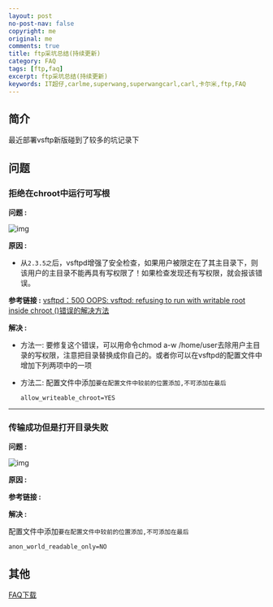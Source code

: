 ```yaml
---
layout: post
no-post-nav: false 
copyright: me
original: me
comments: true
title: ftp采坑总结(持续更新)
category: FAQ
tags: [ftp,faq]
excerpt: ftp采坑总结(持续更新)
keywords: IT超仔,carlme,superwang,superwangcarl,carl,卡尔米,ftp,FAQ
---
```


## 简介

最近部署vsftp新版碰到了较多的坑记录下

## 问题

### 拒绝在chroot中运行可写根

**问题 :** 

![img]({{site.cdn}}assets/images/blog/2019/20191015170925.jpg)

**原因 :** 

- 从`2.3.5之`后，vsftpd增强了安全检查，如果用户被限定在了其主目录下，则该用户的主目录不能再具有写权限了！如果检查发现还有写权限，就会报该错误。

**参考链接 :** [vsftpd：500 OOPS: vsftpd: refusing to run with writable root inside chroot ()错误的解决方法](https://blog.csdn.net/bluishglc/article/details/42399439)

**解决 :** 

- 方法一: 要修复这个错误，可以用命令chmod a-w /home/user去除用户主目录的写权限，注意把目录替换成你自己的。或者你可以在vsftpd的配置文件中增加下列两项中的一项

- 方法二: 配置文件中添加`要在配置文件中较前的位置添加,不可添加在最后`

  ```
  allow_writeable_chroot=YES
  ```

***

### 传输成功但是打开目录失败 

**问题 :** 

![img]({{site.cdn}}assets/images/blog/2019/20191015171208.jpg)

**原因 :** 

**参考链接 :** 

**解决 :** 

配置文件中添加`要在配置文件中较前的位置添加,不可添加在最后`

```
anon_world_readable_only=NO
```
## 其他

[FAQ下载]({{site.cdn}}download/CentOS6vsftp详解.pdf)